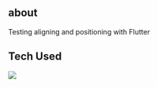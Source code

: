 ## about

Testing aligning and positioning with Flutter

## Tech Used
<img align="left" src="https://img.shields.io/badge/-Flutter-white?style=for-the-badge&logo=Flutter&logoColor=1572B6"/>
